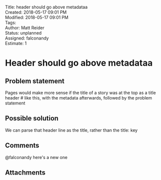Title: header should go above metadataa  
Created: 2018-05-17 09:01 PM  
Modified: 2018-05-17 09:01 PM  
Tags:   
Author: Matt Reider  
Status: unplanned  
Assigned: falconandy  
Estimate: 1

# Header should go above metadataa

## Problem statement

Pages would make more sense if the title of a story was at the top as a title header # like this, with the metadata afterwards,
followed by the problem statement

## Possible solution

We can parse that header line as the title, rather than the title: key

## Comments

@falconandy here's a new one

## Attachments
